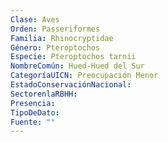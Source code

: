 ```yaml
---
Clase: Aves
Orden: Passeriformes
Familia: Rhinocryptidae
Género: Pteroptochos
Especie: Pteroptochos tarnii
NombreComún: Hued-Hued del Sur
CategoríaUICN: Preocupación Menor
EstadoConservaciónNacional: 
SectorenlaRBHH: 
Presencia: 
TipoDeDato: 
Fuente: ""
---
```


